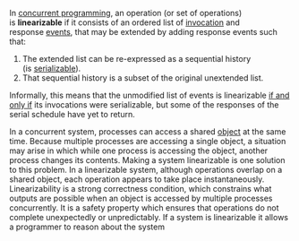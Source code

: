 In [concurrent programming](https://en.wikipedia.org/wiki/Concurrent_programming "Concurrent programming"), an operation (or set of operations) is **linearizable** if it consists of an ordered list of [invocation](https://en.wikipedia.org/wiki/Execution_(computing) "Execution (computing)") and response [events](https://en.wikipedia.org/wiki/Event_(computing) "Event (computing)"), that may be extended by adding response events such that:

1. The extended list can be re-expressed as a sequential history (is [serializable](https://en.wikipedia.org/wiki/Serializability "Serializability")).
2. That sequential history is a subset of the original unextended list.

Informally, this means that the unmodified list of events is linearizable [if and only if](https://en.wikipedia.org/wiki/If_and_only_if "If and only if") its invocations were serializable, but some of the responses of the serial schedule have yet to return.

In a concurrent system, processes can access a shared [object](https://en.wikipedia.org/wiki/Object_(computer_science) "Object (computer science)") at the same time. Because multiple processes are accessing a single object, a situation may arise in which while one process is accessing the object, another process changes its contents. Making a system linearizable is one solution to this problem. In a linearizable system, although operations overlap on a shared object, each operation appears to take place instantaneously. Linearizability is a strong correctness condition, which constrains what outputs are possible when an object is accessed by multiple processes concurrently. It is a safety property which ensures that operations do not complete unexpectedly or unpredictably. If a system is linearizable it allows a programmer to reason about the system